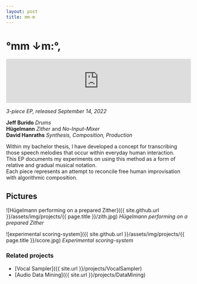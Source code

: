 ```yaml
---
layout: post
title: mm-m
---
```


# °mm ↓m​:​°​,

<iframe 
    style="border: 0; width: 100%; height: 120px;" 
    src="https://bandcamp.com/EmbeddedPlayer/album=1766777824/size=large/bgcol=ffffff/linkcol=0687f5/tracklist=false/artwork=small/transparent=true/" 
    seamless
    ><a href="https://davidhanraths.bandcamp.com/album/mm-m">°mm ↓m:°, by David Hanraths</a>
</iframe>

*3-piece EP, released September 14, 2022*  

**Jeff Burido** 	*Drums*  
**Hügelmann** 		*Zither* and *No-Input-Mixer*  
**David Hanraths**  	*Synthesis, Composition, Production*  

Within my bachelor thesis, I have developed a concept for transcribing those speech melodies that occur within everyday human interaction.  
This EP documents my experiments on using this method as a form of relative and gradual musical notation.  
Each piece represents an attempt to reconcile free human improvisation with algorithmic composition.  

## Pictures 


![Hügelmann performing on a prepared Zither]({{ site.github.url }}/assets/img/projects/{{ page.title }}/zith.jpg)
*Hügelmann performing on a prepared Zither*

![experimental scoring-system]({{ site.github.url }}/assets/img/projects/{{ page.title }}/score.jpg)
*Experimental scoring-system*

### Related projects 
- [Vocal Sampler]({{ site.url }}/projects/VocalSampler)
- [Audio Data Mining]({{ site.url }}/projects/DataMining)
